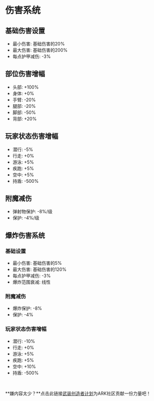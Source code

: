 # 伤害系统

## 基础伤害设置
- 最小伤害: 基础伤害的20%
- 最大伤害: 基础伤害的200%
- 每点护甲减伤: -3%

## 部位伤害增幅
- 头部: +100%
- 身体: +0%
- 手臂: -20%
- 腿部: -20%
- 脚部: -50%
- 背部: +20%

## 玩家状态伤害增幅
- 潜行: -5%
- 行走: +0%
- 游泳: +5%
- 疾跑: +5%
- 空中: +5%
- 持盾: -500%

## 附魔减伤
- 弹射物保护: -8%/级
- 保护: -4%/级

## 爆炸伤害系统
### 基础设置
- 最小伤害: 基础伤害的5%
- 最大伤害: 基础伤害的120%
- 每点护甲减伤: -3%
- 爆炸范围衰减: 线性

### 附魔减伤
- 爆炸保护: -8%
- 保护: -4%

### 玩家状态伤害增幅
- 潜行: -10%
- 行走: +0%
- 游泳: +5%
- 疾跑: +5%
- 空中: +10%
- 持盾: -500% 

<br>

**嫌内容太少？**点击此链接[武装创造者计划](/WM/武装创造者计划.md)为ARK社区贡献一份力量吧！